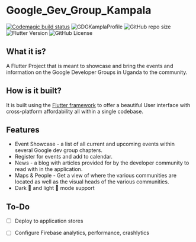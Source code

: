 
# Google_Gev_Group_Kampala
 
[![Codemagic build status](https://api.codemagic.io/apps/5dfa3985306e034f58632993/5dfa3985306e034f58632992/status_badge.svg)](https://codemagic.io/apps/5dfa3985306e034f58632993/5dfa3985306e034f58632992/latest_build)
![GDGKamplaProfile](https://github.com/TJMusiitwa/GDGKampala-FlutterApp/workflows/GDGKamplaProfile/badge.svg)
![GitHub repo size](https://img.shields.io/github/repo-size/TJMusiitwa/GDGKampala-FlutterApp?style=plastic)
![Flutter Version](https://img.shields.io/badge/Flutter-1.7.0-blue?style=plastic)
![GitHub License](https://img.shields.io/github/license/TJMusiitwa/GDGKampala-FlutterApp?style=plastic)
  

## What it is?
A Flutter Project that is meant to showcase and bring the events and information on the Google Developer Groups in Uganda to the community.  

## How is it built?
  It is built using the [Flutter framework](https://flutter.dev) to offer a beautiful User interface with cross-platform affordability all within a single codebase.

## Features

 - Event Showcase - a list of all current and upcoming events within several Google dev group chapters.
 - Register for events and add to calendar.
 - News - a blog with articles provided for by the developer community to read with in the application.
 - Maps & People - Get a view of where the various communities are located as well as the visual heads of the various communities.
 - Dark 🌙 and light 🔆 mode support

## To-Do

 - [ ] Deploy to application stores
 - [ ] Configure Firebase analytics, performance, crashlytics 

  
